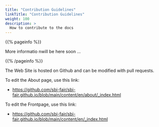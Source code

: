 ```yaml
---
title: "Contribution Guidelines"
linkTitle: "Contribution Guidelines"
weight: 100
description: >
  How to contribute to the docs
---
```


{{% pageinfo %}}

More informatio nwill be here soon ...

{{% /pageinfo %}}

The Web Site is hosted on Github and can be modified with pull requests.

To edit the About page, use this link:

* <https://github.com/sbi-fair/sbi-fair.github.io/blob/main/content/en/about/_index.html>

To edit the Frontpage, use this link:

* <https://github.com/sbi-fair/sbi-fair.github.io/blob/main/content/en/_index.html>